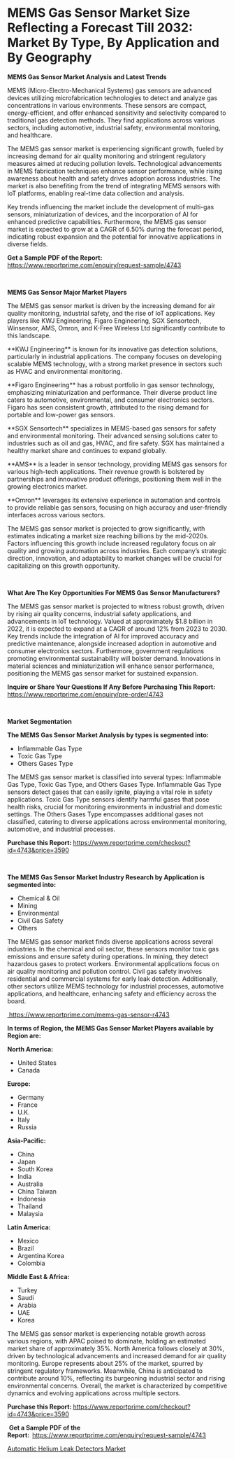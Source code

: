 <p><h1>MEMS Gas Sensor Market Size Reflecting a Forecast Till 2032: Market By Type, By Application and By Geography</h1></p><p><strong>MEMS Gas Sensor Market Analysis and Latest Trends</strong></p>
<p><p>MEMS (Micro-Electro-Mechanical Systems) gas sensors are advanced devices utilizing microfabrication technologies to detect and analyze gas concentrations in various environments. These sensors are compact, energy-efficient, and offer enhanced sensitivity and selectivity compared to traditional gas detection methods. They find applications across various sectors, including automotive, industrial safety, environmental monitoring, and healthcare.</p><p>The MEMS gas sensor market is experiencing significant growth, fueled by increasing demand for air quality monitoring and stringent regulatory measures aimed at reducing pollution levels. Technological advancements in MEMS fabrication techniques enhance sensor performance, while rising awareness about health and safety drives adoption across industries. The market is also benefiting from the trend of integrating MEMS sensors with IoT platforms, enabling real-time data collection and analysis.</p><p>Key trends influencing the market include the development of multi-gas sensors, miniaturization of devices, and the incorporation of AI for enhanced predictive capabilities. Furthermore, the MEMS gas sensor market is expected to grow at a CAGR of 6.50% during the forecast period, indicating robust expansion and the potential for innovative applications in diverse fields.</p></p>
<p><strong>Get a Sample PDF of the Report:&nbsp;</strong> <a href="https://www.reportprime.com/enquiry/request-sample/4743?utm_campaign=2808&utm_medium=2&utm_source=Github&utm_content=ia&utm_term=19032025&utm_id=mems-gas-sensor">https://www.reportprime.com/enquiry/request-sample/4743</a></p>
<p>&nbsp;</p>
<p><strong>MEMS Gas Sensor Major Market Players</strong></p>
<p><p>The MEMS gas sensor market is driven by the increasing demand for air quality monitoring, industrial safety, and the rise of IoT applications. Key players like KWJ Engineering, Figaro Engineering, SGX Sensortech, Winsensor, AMS, Omron, and K-Free Wireless Ltd significantly contribute to this landscape.</p><p>**KWJ Engineering** is known for its innovative gas detection solutions, particularly in industrial applications. The company focuses on developing scalable MEMS technology, with a strong market presence in sectors such as HVAC and environmental monitoring. </p><p>**Figaro Engineering** has a robust portfolio in gas sensor technology, emphasizing miniaturization and performance. Their diverse product line caters to automotive, environmental, and consumer electronics sectors. Figaro has seen consistent growth, attributed to the rising demand for portable and low-power gas sensors.</p><p>**SGX Sensortech** specializes in MEMS-based gas sensors for safety and environmental monitoring. Their advanced sensing solutions cater to industries such as oil and gas, HVAC, and fire safety. SGX has maintained a healthy market share and continues to expand globally.</p><p>**AMS** is a leader in sensor technology, providing MEMS gas sensors for various high-tech applications. Their revenue growth is bolstered by partnerships and innovative product offerings, positioning them well in the growing electronics market.</p><p>**Omron** leverages its extensive experience in automation and controls to provide reliable gas sensors, focusing on high accuracy and user-friendly interfaces across various sectors.</p><p>The MEMS gas sensor market is projected to grow significantly, with estimates indicating a market size reaching billions by the mid-2020s. Factors influencing this growth include increased regulatory focus on air quality and growing automation across industries. Each company’s strategic direction, innovation, and adaptability to market changes will be crucial for capitalizing on this growth opportunity.</p></p>
<p>&nbsp;</p>
<p><strong>What Are The Key Opportunities For MEMS Gas Sensor Manufacturers?</strong></p>
<p><p>The MEMS gas sensor market is projected to witness robust growth, driven by rising air quality concerns, industrial safety applications, and advancements in IoT technology. Valued at approximately $1.8 billion in 2022, it is expected to expand at a CAGR of around 12% from 2023 to 2030. Key trends include the integration of AI for improved accuracy and predictive maintenance, alongside increased adoption in automotive and consumer electronics sectors. Furthermore, government regulations promoting environmental sustainability will bolster demand. Innovations in material sciences and miniaturization will enhance sensor performance, positioning the MEMS gas sensor market for sustained expansion.</p></p>
<p><strong>Inquire or Share Your Questions If Any Before Purchasing This Report:</strong> <a href="https://www.reportprime.com/enquiry/pre-order/4743?utm_campaign=2808&utm_medium=2&utm_source=Github&utm_content=ia&utm_term=19032025&utm_id=mems-gas-sensor">https://www.reportprime.com/enquiry/pre-order/4743</a></p>
<p>&nbsp;</p>
<p><strong>Market Segmentation</strong></p>
<p><strong>The MEMS Gas Sensor Market Analysis by types is segmented into:</strong></p>
<p><ul><li>Inflammable Gas Type</li><li>Toxic Gas Type</li><li>Others Gases Type</li></ul></p>
<p><p>The MEMS gas sensor market is classified into several types: Inflammable Gas Type, Toxic Gas Type, and Others Gases Type. Inflammable Gas Type sensors detect gases that can easily ignite, playing a vital role in safety applications. Toxic Gas Type sensors identify harmful gases that pose health risks, crucial for monitoring environments in industrial and domestic settings. The Others Gases Type encompasses additional gases not classified, catering to diverse applications across environmental monitoring, automotive, and industrial processes.</p></p>
<p><strong>Purchase this Report:&nbsp;</strong><a href="https://www.reportprime.com/checkout?id=4743&price=3590&utm_campaign=2808&utm_medium=2&utm_source=Github&utm_content=ia&utm_term=19032025&utm_id=mems-gas-sensor">https://www.reportprime.com/checkout?id=4743&price=3590</a></p>
<p>&nbsp;</p>
<p><strong>The MEMS Gas Sensor Market Industry Research by Application is segmented into:</strong></p>
<p><ul><li>Chemical & Oil</li><li>Mining</li><li>Environmental</li><li>Civil Gas Safety</li><li>Others</li></ul></p>
<p><p>The MEMS gas sensor market finds diverse applications across several industries. In the chemical and oil sector, these sensors monitor toxic gas emissions and ensure safety during operations. In mining, they detect hazardous gases to protect workers. Environmental applications focus on air quality monitoring and pollution control. Civil gas safety involves residential and commercial systems for early leak detection. Additionally, other sectors utilize MEMS technology for industrial processes, automotive applications, and healthcare, enhancing safety and efficiency across the board.</p></p>
<p><a href="https://www.reportprime.com/mems-gas-sensor-r4743?utm_campaign=2808&utm_medium=2&utm_source=Github&utm_content=ia&utm_term=19032025&utm_id=mems-gas-sensor">&nbsp;https://www.reportprime.com/mems-gas-sensor-r4743</a></p>
<p><strong>In terms of Region, the MEMS Gas Sensor Market Players available by Region are:</strong></p>
<p>
    <p> <strong> North America: </strong>
        <ul>
            <li>United States</li>
            <li>Canada</li>
        </ul>
        </p> 
    <p> <strong> Europe: </strong>
        <ul>
            <li>Germany</li>
            <li>France</li>
            <li>U.K.</li>
            <li>Italy</li>
            <li>Russia</li>
        </ul>
        </p> 
    <p> <strong> Asia-Pacific: </strong>
        <ul>
            <li>China</li>
            <li>Japan</li>
            <li>South Korea</li>
            <li>India</li>
            <li>Australia</li>
            <li>China Taiwan</li>
            <li>Indonesia</li>
            <li>Thailand</li>
            <li>Malaysia</li>
        </ul>
        </p> 
    <p> <strong> Latin America: </strong>
        <ul>
            <li>Mexico</li>
            <li>Brazil</li>
            <li>Argentina Korea</li>
            <li>Colombia</li>
        </ul>
        </p> 
    <p> <strong> Middle East & Africa: </strong>
        <ul>
            <li>Turkey</li>
            <li>Saudi</li>
            <li>Arabia</li>
            <li>UAE</li>
            <li>Korea</li>
        </ul>
    </p>
    </p>
<p><p>The MEMS gas sensor market is experiencing notable growth across various regions, with APAC poised to dominate, holding an estimated market share of approximately 35%. North America follows closely at 30%, driven by technological advancements and increased demand for air quality monitoring. Europe represents about 25% of the market, spurred by stringent regulatory frameworks. Meanwhile, China is anticipated to contribute around 10%, reflecting its burgeoning industrial sector and rising environmental concerns. Overall, the market is characterized by competitive dynamics and evolving applications across multiple sectors.</p></p>
<p><strong>Purchase this Report: </strong><a href="https://www.reportprime.com/checkout?id=4743&price=3590&utm_campaign=2808&utm_medium=2&utm_source=Github&utm_content=ia&utm_term=19032025&utm_id=mems-gas-sensor">https://www.reportprime.com/checkout?id=4743&price=3590</a></p>
<p>&nbsp;<strong>Get a Sample PDF of the Report:&nbsp;&nbsp;</strong><a href="https://www.reportprime.com/enquiry/request-sample/4743?utm_campaign=2808&utm_medium=2&utm_source=Github&utm_content=ia&utm_term=19032025&utm_id=mems-gas-sensor">https://www.reportprime.com/enquiry/request-sample/4743</a></p>
<p><strong></strong></p>
<p><p><a href="https://github.com/klaassenmackenzie6/Market-Research-Report-List-1/blob/main/automatic-helium-leak-detectors-market.md?utm_campaign=2808&utm_medium=2&utm_source=Github&utm_content=ia&utm_term=19032025&utm_id=mems-gas-sensor">Automatic Helium Leak Detectors Market</a></p></p>